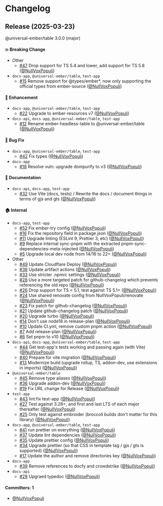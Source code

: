 # Changelog

## Release (2025-03-23)

@universal-ember/table 3.0.0 (major)

#### :boom: Breaking Change
* Other
  * [#47](https://github.com/universal-ember/table/pull/47) Drop support for TS 5.4 and lower, add support for TS 5.8 ([@NullVoxPopuli](https://github.com/NullVoxPopuli))
* `docs-app`, `@universal-ember/table`, `test-app`
  * [#15](https://github.com/universal-ember/table/pull/15) Remove support for @types/ember*, now only supporting the official types from ember-source ([@NullVoxPopuli](https://github.com/NullVoxPopuli))

#### :rocket: Enhancement
* `docs-app`, `@universal-ember/table`, `test-app`
  * [#22](https://github.com/universal-ember/table/pull/22) Upgrade to ember-resources v7 ([@NullVoxPopuli](https://github.com/NullVoxPopuli))
* `docs-api`, `docs-app`, `@universal-ember/table`, `test-app`
  * [#12](https://github.com/universal-ember/table/pull/12) Rename ember-headless-table to @universal-ember/table ([@NullVoxPopuli](https://github.com/NullVoxPopuli))

#### :bug: Bug Fix
* `docs-app`, `@universal-ember/table`, `test-app`
  * [#42](https://github.com/universal-ember/table/pull/42) Fix types ([@NullVoxPopuli](https://github.com/NullVoxPopuli))
* `docs-app`
  * [#18](https://github.com/universal-ember/table/pull/18) Resolve vuln: upgrade dompurify to v3 ([@NullVoxPopuli](https://github.com/NullVoxPopuli))

#### :memo: Documentation
* `docs-api`, `docs-app`, `test-app`
  * [#32](https://github.com/universal-ember/table/pull/32) Use Vite (docs, tests) / Rewrite the docs / document things in terms of gjs and gts ([@NullVoxPopuli](https://github.com/NullVoxPopuli))

#### :house: Internal
* `docs-app`, `test-app`
  * [#52](https://github.com/universal-ember/table/pull/52) Fix ember-try config ([@NullVoxPopuli](https://github.com/NullVoxPopuli))
  * [#16](https://github.com/universal-ember/table/pull/16) Fix the repository field in package.json ([@NullVoxPopuli](https://github.com/NullVoxPopuli))
  * [#11](https://github.com/universal-ember/table/pull/11) Upgrade linting (ESLint 9, Prettier 3, etc) ([@NullVoxPopuli](https://github.com/NullVoxPopuli))
  * [#9](https://github.com/universal-ember/table/pull/9) Replace internal sync-pnpm with the extracted pnpm-sync-dependencies-meta-injected ([@NullVoxPopuli](https://github.com/NullVoxPopuli))
  * [#5](https://github.com/universal-ember/table/pull/5) Upgrade local dev node from 14/16 to 22+ ([@NullVoxPopuli](https://github.com/NullVoxPopuli))
* Other
  * [#49](https://github.com/universal-ember/table/pull/49) Update Cloudflare Deploy ([@NullVoxPopuli](https://github.com/NullVoxPopuli))
  * [#38](https://github.com/universal-ember/table/pull/38) Update artifact actions ([@NullVoxPopuli](https://github.com/NullVoxPopuli))
  * [#33](https://github.com/universal-ember/table/pull/33) Use stricter .npmrc settings ([@NullVoxPopuli](https://github.com/NullVoxPopuli))
  * [#28](https://github.com/universal-ember/table/pull/28) Use a more targeted patch for github-changelog which prevents referencing the old repo ([@NullVoxPopuli](https://github.com/NullVoxPopuli))
  * [#26](https://github.com/universal-ember/table/pull/26) Drop support for TS < 5.1, test against TS 5.1+ ([@NullVoxPopuli](https://github.com/NullVoxPopuli))
  * [#24](https://github.com/universal-ember/table/pull/24) Use shared renovate config from NullVoxPopuli/renovate ([@NullVoxPopuli](https://github.com/NullVoxPopuli))
  * [#23](https://github.com/universal-ember/table/pull/23) Fix patch for github-changelog ([@NullVoxPopuli](https://github.com/NullVoxPopuli))
  * [#21](https://github.com/universal-ember/table/pull/21) Update github-changelog patch ([@NullVoxPopuli](https://github.com/NullVoxPopuli))
  * [#20](https://github.com/universal-ember/table/pull/20) Upgrade turbo ([@NullVoxPopuli](https://github.com/NullVoxPopuli))
  * [#14](https://github.com/universal-ember/table/pull/14) Don't use node18 in release-plan ([@NullVoxPopuli](https://github.com/NullVoxPopuli))
  * [#10](https://github.com/universal-ember/table/pull/10) Update CI.yml, remove custom pnpm action ([@NullVoxPopuli](https://github.com/NullVoxPopuli))
  * [#7](https://github.com/universal-ember/table/pull/7) Add release-plan ([@NullVoxPopuli](https://github.com/NullVoxPopuli))
  * [#6](https://github.com/universal-ember/table/pull/6) Set pnpm to v10 ([@NullVoxPopuli](https://github.com/NullVoxPopuli))
* `docs-api`, `docs-app`, `@universal-ember/table`, `test-app`
  * [#44](https://github.com/universal-ember/table/pull/44) Get test-app's tests working and passing again (with Vite) ([@NullVoxPopuli](https://github.com/NullVoxPopuli))
  * [#40](https://github.com/universal-ember/table/pull/40) Prepare for vite migration ([@NullVoxPopuli](https://github.com/NullVoxPopuli))
  * [#13](https://github.com/universal-ember/table/pull/13) Modernize build (upgrade rollup, TS, addon-dev, use extensions in imports) ([@NullVoxPopuli](https://github.com/NullVoxPopuli))
* `@universal-ember/table`
  * [#45](https://github.com/universal-ember/table/pull/45) Remove type aliases ([@NullVoxPopuli](https://github.com/NullVoxPopuli))
  * [#36](https://github.com/universal-ember/table/pull/36) Upgrade addon-dev ([@NullVoxPopuli](https://github.com/NullVoxPopuli))
  * [#19](https://github.com/universal-ember/table/pull/19) Fix URL change for Release ([@NullVoxPopuli](https://github.com/NullVoxPopuli))
* `test-app`
  * [#43](https://github.com/universal-ember/table/pull/43) lint:fix test-app ([@NullVoxPopuli](https://github.com/NullVoxPopuli))
  * [#27](https://github.com/universal-ember/table/pull/27) Test against 3.28+, and first and last LTS of each major thereafter ([@NullVoxPopuli](https://github.com/NullVoxPopuli))
  * [#25](https://github.com/universal-ember/table/pull/25) Only test against embroider (broccoli builds don't matter for this library) ([@NullVoxPopuli](https://github.com/NullVoxPopuli))
* `docs-app`, `@universal-ember/table`, `test-app`
  * [#41](https://github.com/universal-ember/table/pull/41) run prettier on everything ([@NullVoxPopuli](https://github.com/NullVoxPopuli))
  * [#37](https://github.com/universal-ember/table/pull/37) Update lint dependencies ([@NullVoxPopuli](https://github.com/NullVoxPopuli))
  * [#35](https://github.com/universal-ember/table/pull/35) Update prettier config ([@NullVoxPopuli](https://github.com/NullVoxPopuli))
  * [#34](https://github.com/universal-ember/table/pull/34) Upgrade prettier (so that CSS in template tag / gjs / gts is supported) ([@NullVoxPopuli](https://github.com/NullVoxPopuli))
  * [#17](https://github.com/universal-ember/table/pull/17) Update the author and remove directories key ([@NullVoxPopuli](https://github.com/NullVoxPopuli))
* `docs-app`
  * [#39](https://github.com/universal-ember/table/pull/39) Remove references to docfy and crowdstrike ([@NullVoxPopuli](https://github.com/NullVoxPopuli))
* `docs-api`
  * [#29](https://github.com/universal-ember/table/pull/29) Upgraed typedoc ([@NullVoxPopuli](https://github.com/NullVoxPopuli))

#### Committers: 1
- [@NullVoxPopuli](https://github.com/NullVoxPopuli)
